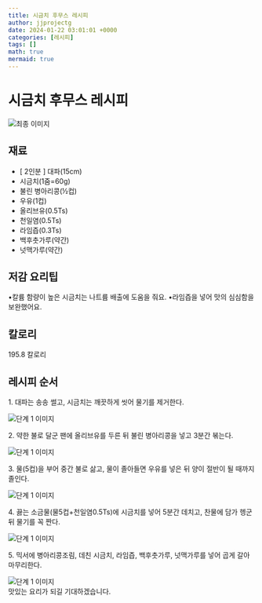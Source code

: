 ```yaml
---
title: 시금치 후무스 레시피
author: jjprojectg
date: 2024-01-22 03:01:01 +0000
categories: [레시피]
tags: []
math: true
mermaid: true
---
```

<meta name="og:type" content="website"/>
<meta charset="UTF-8"/>
<div class="header">
  <h1>시금치 후무스 레시피</h1>
</div>

<div class="container my-4">
  <div class="row">
    <div class="col-12 col-md-6">
      <div class="recipe-image">
        <img src="https://www.foodsafetykorea.go.kr/common/ecmFileView.do?ecm_file_no=1NxSkgr98fz" class="step-image" alt="최종 이미지"/>
      </div>
    </div>
    <div class="col-12 col-md-6">
      <div class="ingredients">
        <h2>재료</h2>
        <ul class="card">
          <li> [ 2인분 ] 대파(15cm) </li>
          <li>  시금치(1줌=60g) </li>
          <li>  불린 병아리콩(½컵) </li>
          <li>  우유(1컵) </li>
          <li>  올리브유(0.5Ts) </li>
          <li>  천일염(0.5Ts) </li>
          <li>  라임즙(0.3Ts) </li>
          <li>  백후춧가루(약간) </li>
          <li>  넛맥가루(약간) </li>
</ul>
      </div>
    </div>
    <div class="col-12 col-md-6">
      <div class="ingredients">
        <h2>저감 요리팁</h2>
        <div class="card"> 
          <p>
            •칼륨 함량이 높은 시금치는 나트륨 배출에 도움을 줘요.
•라임즙을 넣어 맛의 심심함을 보완했어요.
          </p>
        </div>
      </div>
      <div class="ingredients">
        <h2>칼로리</h2>
        <div class="card"> 
          <p>
            195.8 칼로리
          </p>
        </div>
      </div>
    </div>
  </div>

  <h2 class="my-4">레시피 순서</h2>
  <div class="card recipe-card">
    <div class="card-body recipe-step">
      <p class="card-text step-description">1. 대파는 송송 썰고, 시금치는 깨끗하게 씻어 물기를 제거한다.</p>
      <img src="https://www.foodsafetykorea.go.kr/common/ecmFileView.do?ecm_file_no=1NxSkgr9G7H" alt="단계 1 이미지" class="step-image"/>
    </div>
  </div>
  <div class="card recipe-card">
    <div class="card-body recipe-step">
      <p class="card-text step-description">2. 약한 불로 달군 팬에 올리브유를 두른 뒤 불린 병아리콩을 넣고 3분간 볶는다.</p>
      <img src="https://www.foodsafetykorea.go.kr/common/ecmFileView.do?ecm_file_no=1NxSkgr9G8B" alt="단계 1 이미지" class="step-image"/>
    </div>
  </div>
  <div class="card recipe-card">
    <div class="card-body recipe-step">
      <p class="card-text step-description">3. 물(5컵)을 부어 중간 불로 삶고, 물이 졸아들면 우유를 넣은 뒤 양이 절반이 될 때까지 졸인다.</p>
      <img src="https://www.foodsafetykorea.go.kr/common/ecmFileView.do?ecm_file_no=1NxSkgr9GBN" alt="단계 1 이미지" class="step-image"/>
    </div>
  </div>
  <div class="card recipe-card">
    <div class="card-body recipe-step">
      <p class="card-text step-description">4. 끓는 소금물(물5컵+천일염0.5Ts)에 시금치를 넣어 5분간 데치고, 찬물에 담가 헹군 뒤 물기를 꼭 짠다.</p>
      <img src="https://www.foodsafetykorea.go.kr/common/ecmFileView.do?ecm_file_no=1NxSkgr9GDs" alt="단계 1 이미지" class="step-image"/>
    </div>
  </div>
  <div class="card recipe-card">
    <div class="card-body recipe-step">
      <p class="card-text step-description">5. 믹서에 병아리콩조림, 데친 시금치, 라임즙, 백후춧가루, 넛맥가루를 넣어 곱게 갈아 마무리한다.</p>
      <img src="https://www.foodsafetykorea.go.kr/common/ecmFileView.do?ecm_file_no=1NxSkgr9GFn" alt="단계 1 이미지" class="step-image"/>
    </div>
  </div>

</div>
맛있는 요리가 되길 기대하겠습니다.
